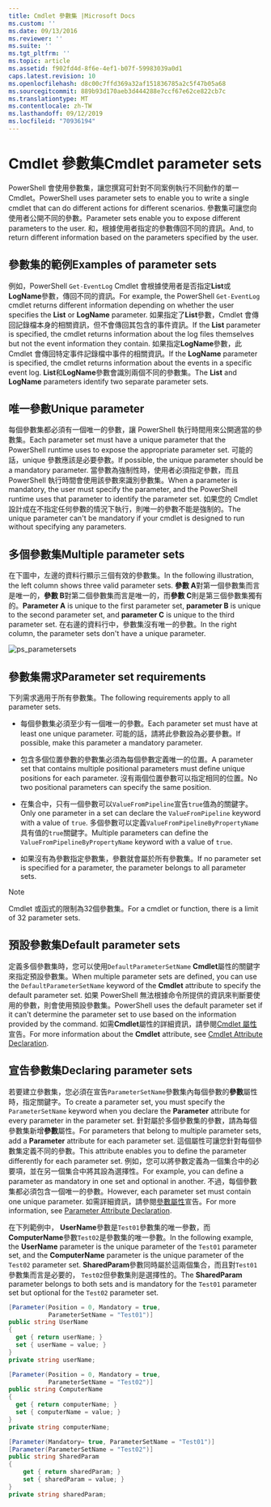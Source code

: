 ```yaml
---
title: Cmdlet 參數集 |Microsoft Docs
ms.custom: ''
ms.date: 09/13/2016
ms.reviewer: ''
ms.suite: ''
ms.tgt_pltfrm: ''
ms.topic: article
ms.assetid: f902fd4d-8f6e-4ef1-b07f-59983039a0d1
caps.latest.revision: 10
ms.openlocfilehash: d8c00c7ffd369a32af151836785a2c5f47b05a68
ms.sourcegitcommit: 889b93d170aeb3d444288e7ccf67e62ce822cb7c
ms.translationtype: MT
ms.contentlocale: zh-TW
ms.lasthandoff: 09/12/2019
ms.locfileid: "70936194"
---
```

# <a name="cmdlet-parameter-sets"></a><span data-ttu-id="4dcb6-102">Cmdlet 參數集</span><span class="sxs-lookup"><span data-stu-id="4dcb6-102">Cmdlet parameter sets</span></span>

<span data-ttu-id="4dcb6-103">PowerShell 會使用參數集，讓您撰寫可針對不同案例執行不同動作的單一 Cmdlet。</span><span class="sxs-lookup"><span data-stu-id="4dcb6-103">PowerShell uses parameter sets to enable you to write a single cmdlet that can do different actions for different scenarios.</span></span> <span data-ttu-id="4dcb6-104">參數集可讓您向使用者公開不同的參數。</span><span class="sxs-lookup"><span data-stu-id="4dcb6-104">Parameter sets enable you to expose different parameters to the user.</span></span> <span data-ttu-id="4dcb6-105">和，根據使用者指定的參數傳回不同的資訊。</span><span class="sxs-lookup"><span data-stu-id="4dcb6-105">And, to return different information based on the parameters specified by the user.</span></span>

## <a name="examples-of-parameter-sets"></a><span data-ttu-id="4dcb6-106">參數集的範例</span><span class="sxs-lookup"><span data-stu-id="4dcb6-106">Examples of parameter sets</span></span>

<span data-ttu-id="4dcb6-107">例如，PowerShell `Get-EventLog` Cmdlet 會根據使用者是否指定**List**或**LogName**參數，傳回不同的資訊。</span><span class="sxs-lookup"><span data-stu-id="4dcb6-107">For example, the PowerShell `Get-EventLog` cmdlet returns different information depending on whether the user specifies the **List** or **LogName** parameter.</span></span> <span data-ttu-id="4dcb6-108">如果指定了**List**參數，Cmdlet 會傳回記錄檔本身的相關資訊，但不會傳回其包含的事件資訊。</span><span class="sxs-lookup"><span data-stu-id="4dcb6-108">If the **List** parameter is specified, the cmdlet returns information about the log files themselves but not the event information they contain.</span></span> <span data-ttu-id="4dcb6-109">如果指定**LogName**參數，此 Cmdlet 會傳回特定事件記錄檔中事件的相關資訊。</span><span class="sxs-lookup"><span data-stu-id="4dcb6-109">If the **LogName** parameter is specified, the cmdlet returns information about the events in a specific event log.</span></span> <span data-ttu-id="4dcb6-110">**List**和**LogName**參數會識別兩個不同的參數集。</span><span class="sxs-lookup"><span data-stu-id="4dcb6-110">The **List** and **LogName** parameters identify two separate parameter sets.</span></span>

## <a name="unique-parameter"></a><span data-ttu-id="4dcb6-111">唯一參數</span><span class="sxs-lookup"><span data-stu-id="4dcb6-111">Unique parameter</span></span>

<span data-ttu-id="4dcb6-112">每個參數集都必須有一個唯一的參數，讓 PowerShell 執行時間用來公開適當的參數集。</span><span class="sxs-lookup"><span data-stu-id="4dcb6-112">Each parameter set must have a unique parameter that the PowerShell runtime uses to expose the appropriate parameter set.</span></span> <span data-ttu-id="4dcb6-113">可能的話，unique 參數應該是必要參數。</span><span class="sxs-lookup"><span data-stu-id="4dcb6-113">If possible, the unique parameter should be a mandatory parameter.</span></span> <span data-ttu-id="4dcb6-114">當參數為強制性時，使用者必須指定參數，而且 PowerShell 執行時間會使用該參數來識別參數集。</span><span class="sxs-lookup"><span data-stu-id="4dcb6-114">When a parameter is mandatory, the user must specify the parameter, and the PowerShell runtime uses that parameter to identify the parameter set.</span></span> <span data-ttu-id="4dcb6-115">如果您的 Cmdlet 設計成在不指定任何參數的情況下執行，則唯一的參數不能是強制的。</span><span class="sxs-lookup"><span data-stu-id="4dcb6-115">The unique parameter can't be mandatory if your cmdlet is designed to run without specifying any parameters.</span></span>

## <a name="multiple-parameter-sets"></a><span data-ttu-id="4dcb6-116">多個參數集</span><span class="sxs-lookup"><span data-stu-id="4dcb6-116">Multiple parameter sets</span></span>

<span data-ttu-id="4dcb6-117">在下圖中，左邊的資料行顯示三個有效的參數集。</span><span class="sxs-lookup"><span data-stu-id="4dcb6-117">In the following illustration, the left column shows three valid parameter sets.</span></span> <span data-ttu-id="4dcb6-118">**參數 A**對第一個參數集而言是唯一的，**參數 B**對第二個參數集而言是唯一的，而**參數 C**則是第三個參數集獨有的。</span><span class="sxs-lookup"><span data-stu-id="4dcb6-118">**Parameter A** is unique to the first parameter set, **parameter B** is unique to the second parameter set, and **parameter C** is unique to the third parameter set.</span></span> <span data-ttu-id="4dcb6-119">在右邊的資料行中，參數集沒有唯一的參數。</span><span class="sxs-lookup"><span data-stu-id="4dcb6-119">In the right column, the parameter sets don't have a unique parameter.</span></span>

![ps_parametersets](../media/ps-parametersets.gif)

## <a name="parameter-set-requirements"></a><span data-ttu-id="4dcb6-121">參數集需求</span><span class="sxs-lookup"><span data-stu-id="4dcb6-121">Parameter set requirements</span></span>

<span data-ttu-id="4dcb6-122">下列需求適用于所有參數集。</span><span class="sxs-lookup"><span data-stu-id="4dcb6-122">The following requirements apply to all parameter sets.</span></span>

- <span data-ttu-id="4dcb6-123">每個參數集必須至少有一個唯一的參數。</span><span class="sxs-lookup"><span data-stu-id="4dcb6-123">Each parameter set must have at least one unique parameter.</span></span> <span data-ttu-id="4dcb6-124">可能的話，請將此參數設為必要參數。</span><span class="sxs-lookup"><span data-stu-id="4dcb6-124">If possible, make this parameter a mandatory parameter.</span></span>

- <span data-ttu-id="4dcb6-125">包含多個位置參數的參數集必須為每個參數定義唯一的位置。</span><span class="sxs-lookup"><span data-stu-id="4dcb6-125">A parameter set that contains multiple positional parameters must define unique positions for each parameter.</span></span> <span data-ttu-id="4dcb6-126">沒有兩個位置參數可以指定相同的位置。</span><span class="sxs-lookup"><span data-stu-id="4dcb6-126">No two positional parameters can specify the same position.</span></span>

- <span data-ttu-id="4dcb6-127">在集合中，只有一個參數可以`ValueFromPipeline`宣告`true`值為的關鍵字。</span><span class="sxs-lookup"><span data-stu-id="4dcb6-127">Only one parameter in a set can declare the `ValueFromPipeline` keyword with a value of `true`.</span></span>
  <span data-ttu-id="4dcb6-128">多個參數可以定義`ValueFromPipelineByPropertyName`具有值的`true`關鍵字。</span><span class="sxs-lookup"><span data-stu-id="4dcb6-128">Multiple parameters can define the `ValueFromPipelineByPropertyName` keyword with a value of `true`.</span></span>

- <span data-ttu-id="4dcb6-129">如果沒有為參數指定參數集，參數就會屬於所有參數集。</span><span class="sxs-lookup"><span data-stu-id="4dcb6-129">If no parameter set is specified for a parameter, the parameter belongs to all parameter sets.</span></span>

> [!NOTE]
> <span data-ttu-id="4dcb6-130">Cmdlet 或函式的限制為32個參數集。</span><span class="sxs-lookup"><span data-stu-id="4dcb6-130">For a cmdlet or function, there is a limit of 32 parameter sets.</span></span>

## <a name="default-parameter-sets"></a><span data-ttu-id="4dcb6-131">預設參數集</span><span class="sxs-lookup"><span data-stu-id="4dcb6-131">Default parameter sets</span></span>

<span data-ttu-id="4dcb6-132">定義多個參數集時，您可以使用`DefaultParameterSetName` **Cmdlet**屬性的關鍵字來指定預設參數集。</span><span class="sxs-lookup"><span data-stu-id="4dcb6-132">When multiple parameter sets are defined, you can use the `DefaultParameterSetName` keyword of the **Cmdlet** attribute to specify the default parameter set.</span></span> <span data-ttu-id="4dcb6-133">如果 PowerShell 無法根據命令所提供的資訊來判斷要使用的參數，則會使用預設參數集。</span><span class="sxs-lookup"><span data-stu-id="4dcb6-133">PowerShell uses the default parameter set if it can't determine the parameter set to use based on the information provided by the command.</span></span> <span data-ttu-id="4dcb6-134">如需**Cmdlet**屬性的詳細資訊，請參閱[Cmdlet 屬性](./cmdlet-attribute-declaration.md)宣告。</span><span class="sxs-lookup"><span data-stu-id="4dcb6-134">For more information about the **Cmdlet** attribute, see [Cmdlet Attribute Declaration](./cmdlet-attribute-declaration.md).</span></span>

## <a name="declaring-parameter-sets"></a><span data-ttu-id="4dcb6-135">宣告參數集</span><span class="sxs-lookup"><span data-stu-id="4dcb6-135">Declaring parameter sets</span></span>

<span data-ttu-id="4dcb6-136">若要建立參數集，您必須在宣告`ParameterSetName`參數集內每個參數的**參數**屬性時，指定關鍵字。</span><span class="sxs-lookup"><span data-stu-id="4dcb6-136">To create a parameter set, you must specify the `ParameterSetName` keyword when you declare the **Parameter** attribute for every parameter in the parameter set.</span></span> <span data-ttu-id="4dcb6-137">針對屬於多個參數集的參數，請為每個參數集新增**參數**屬性。</span><span class="sxs-lookup"><span data-stu-id="4dcb6-137">For parameters that belong to multiple parameter sets, add a **Parameter** attribute for each parameter set.</span></span> <span data-ttu-id="4dcb6-138">這個屬性可讓您針對每個參數集定義不同的參數。</span><span class="sxs-lookup"><span data-stu-id="4dcb6-138">This attribute enables you to define the parameter differently for each parameter set.</span></span> <span data-ttu-id="4dcb6-139">例如，您可以將參數定義為一個集合中的必要項，並在另一個集合中將其設為選擇性。</span><span class="sxs-lookup"><span data-stu-id="4dcb6-139">For example, you can define a parameter as mandatory in one set and optional in another.</span></span> <span data-ttu-id="4dcb6-140">不過，每個參數集都必須包含一個唯一的參數。</span><span class="sxs-lookup"><span data-stu-id="4dcb6-140">However, each parameter set must contain one unique parameter.</span></span> <span data-ttu-id="4dcb6-141">如需詳細資訊，請參閱[參數屬性](parameter-attribute-declaration.md)宣告。</span><span class="sxs-lookup"><span data-stu-id="4dcb6-141">For more information, see [Parameter Attribute Declaration](parameter-attribute-declaration.md).</span></span>

<span data-ttu-id="4dcb6-142">在下列範例中， **UserName**參數是`Test01`參數集的唯一參數，而**ComputerName**參數`Test02`是參數集的唯一參數。</span><span class="sxs-lookup"><span data-stu-id="4dcb6-142">In the following example, the **UserName** parameter is the unique parameter of the `Test01` parameter set, and the **ComputerName** parameter is the unique parameter of the `Test02` parameter set.</span></span> <span data-ttu-id="4dcb6-143">**SharedParam**參數同時屬於這兩個集合，而且對`Test01`參數集而言是必要的， `Test02`但參數集則是選擇性的。</span><span class="sxs-lookup"><span data-stu-id="4dcb6-143">The **SharedParam** parameter belongs to both sets and is mandatory for the `Test01` parameter set but optional for the `Test02` parameter set.</span></span>

```csharp
[Parameter(Position = 0, Mandatory = true,
           ParameterSetName = "Test01")]
public string UserName
{
  get { return userName; }
  set { userName = value; }
}
private string userName;

[Parameter(Position = 0, Mandatory = true,
           ParameterSetName = "Test02")]
public string ComputerName
{
  get { return computerName; }
  set { computerName = value; }
}
private string computerName;

[Parameter(Mandatory= true, ParameterSetName = "Test01")]
[Parameter(ParameterSetName = "Test02")]
public string SharedParam
{
    get { return sharedParam; }
    set { sharedParam = value; }
}
private string sharedParam;
```
